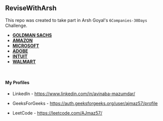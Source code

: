 ## ReviseWithArsh
 This repo was created to take part in Arsh Goyal's `6Companies-30Days` Challenge.
<br>

- [**GOLDMAN SACHS**](https://github.com/Avinaba-Mazumdar/6Companies30Days/tree/main/DAY%2001-05%20(Goldman%20Sachs))
- [**AMAZON**](https://github.com/Avinaba-Mazumdar/6Companies30Days/tree/main/DAY%2006-10%20(Amazon))
- [**MICROSOFT**](https://github.com/Avinaba-Mazumdar/6Companies30Days/tree/main/DAY%2011-15%20(Microsoft))
- [**ADOBE**](https://github.com/Avinaba-Mazumdar/6Companies30Days/tree/main/DAY%2016-20%20(Adobe))
- [**INTUIT**](https://github.com/Avinaba-Mazumdar/6Companies30Days/tree/main/DAY%2021-25%20(Intuit))
- [**WALMART**](https://github.com/Avinaba-Mazumdar/6Companies30Days/tree/main/DAY%2026-30%20(Walmart))

<br>

#### My Profiles
- LinkedIn - https://www.linkedin.com/in/avinaba-mazumdar/
<!-- - Interviewbit -  -->
- GeeksForGeeks - https://auth.geeksforgeeks.org/user/ajmaz57/profile
<!-- - Coding Ninjas -  -->
- LeetCode - https://leetcode.com/AJmaz57/

<!-- 
CodeChef - 
CodeForces -  
-->